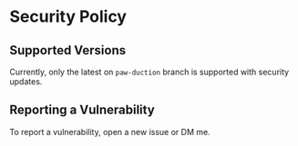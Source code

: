 # Security Policy

## Supported Versions

Currently, only the latest on `paw-duction` branch is supported with security updates.

## Reporting a Vulnerability

To report a vulnerability, open a new issue or DM me.
